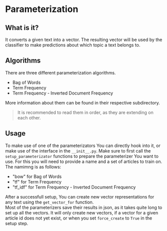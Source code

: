 # Parameterization

## What is it?
It converts a given text into a vector. The resulting vector will be used by the classifier to make predictions about which topic a text belongs to.

## Algorithms
There are three different parameterization algorithms.
 - Bag of Words
 - Term Frequency
 - Term Frequency - Inverted Document Frequency

More information about them can be found in their respective subdirectory.
>It is recommended to read them in order, as they are extending on each other.

## Usage
To make use of one of the parameterizators You can directly hook into it, or make use of the interface in the `__init__.py`. Make sure to first call the `setup_parameterizator` functions to prepare the parameterizer You want to use. For this you will need to provide a name and a set of articles to train on. The namimng is as follows:
 - "bow" for Bag of Words
 - "tf" for Term Frequency
 - "tf_idf" for Term Frequency - Inverted Document Frequency

After a successfull setup, You can create new vector representations for any text using the `get_vector_for` function.  
Most of the parameterizers save their results in json, as it takes quite long to set up all the vectors. It will only create new vectors, if a vector for a given article id does not yet exist, or when you set `force_create` to `True` in the setup step.